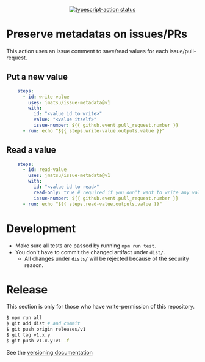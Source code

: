 <p align="center">
  <a href="https://github.com/jmatsu/issue-metadata/actions"><img alt="typescript-action status" src="https://github.com/jmatsu/issue-metadata/workflows/build-test/badge.svg"></a>
</p>

# Preserve metadatas on issues/PRs

This action uses an issue comment to save/read values for each issue/pull-request.

## Put a new value

```yaml
    steps:
      - id: write-value
        uses: jmatsu/issue-metadata@v1
        with:
          id: "<value id to write>"
          value: "<value itself>"
          issue-number: ${{ github.event.pull_request.number }}
      - run: echo "${{ steps.write-value.outputs.value }}"
```

## Read a value

```yaml
    steps:
      - id: read-value
        uses: jmatsu/issue-metadata@v1
        with:
          id: "<value id to read>"
          read-only: true # required if you don't want to write any value
          issue-number: ${{ github.event.pull_request.number }}
      - run: echo "${{ steps.read-value.outputs.value }}"
```

# Development

- Make sure all tests are passed by running `npm run test`.
- You don't have to commit the changed artifact under `dist/`.
  - All changes under `dists/` will be rejected because of the security reason.

# Release

This section is only for those who have write-permission of this repository.

```bash
$ npm run all
$ git add dist # and commit
$ git push origin releases/v1
$ git tag v1.x.y
$ git push v1.x.y:v1 -f
```

See the [versioning documentation](https://github.com/actions/toolkit/blob/master/docs/action-versioning.md)
